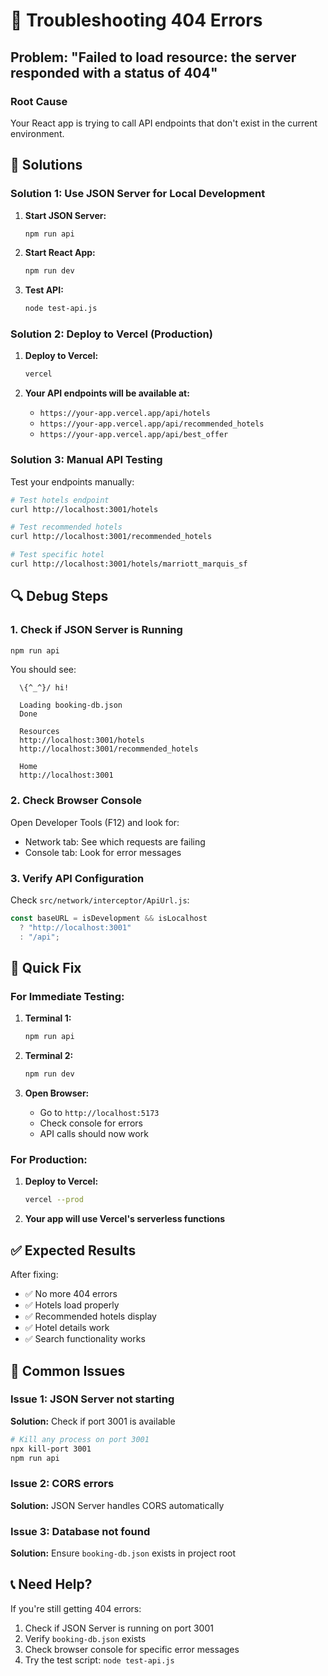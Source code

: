 # 🔧 Troubleshooting 404 Errors

## Problem: "Failed to load resource: the server responded with a status of 404"

### Root Cause
Your React app is trying to call API endpoints that don't exist in the current environment.

## 🚀 Solutions

### Solution 1: Use JSON Server for Local Development

1. **Start JSON Server:**
   ```bash
   npm run api
   ```

2. **Start React App:**
   ```bash
   npm run dev
   ```

3. **Test API:**
   ```bash
   node test-api.js
   ```

### Solution 2: Deploy to Vercel (Production)

1. **Deploy to Vercel:**
   ```bash
   vercel
   ```

2. **Your API endpoints will be available at:**
   - `https://your-app.vercel.app/api/hotels`
   - `https://your-app.vercel.app/api/recommended_hotels`
   - `https://your-app.vercel.app/api/best_offer`

### Solution 3: Manual API Testing

Test your endpoints manually:

```bash
# Test hotels endpoint
curl http://localhost:3001/hotels

# Test recommended hotels
curl http://localhost:3001/recommended_hotels

# Test specific hotel
curl http://localhost:3001/hotels/marriott_marquis_sf
```

## 🔍 Debug Steps

### 1. Check if JSON Server is Running
```bash
npm run api
```
You should see:
```
  \{^_^}/ hi!

  Loading booking-db.json
  Done

  Resources
  http://localhost:3001/hotels
  http://localhost:3001/recommended_hotels

  Home
  http://localhost:3001
```

### 2. Check Browser Console
Open Developer Tools (F12) and look for:
- Network tab: See which requests are failing
- Console tab: Look for error messages

### 3. Verify API Configuration
Check `src/network/interceptor/ApiUrl.js`:
```javascript
const baseURL = isDevelopment && isLocalhost 
  ? "http://localhost:3001" 
  : "/api";
```

## 🎯 Quick Fix

### For Immediate Testing:
1. **Terminal 1:**
   ```bash
   npm run api
   ```

2. **Terminal 2:**
   ```bash
   npm run dev
   ```

3. **Open Browser:**
   - Go to `http://localhost:5173`
   - Check console for errors
   - API calls should now work

### For Production:
1. **Deploy to Vercel:**
   ```bash
   vercel --prod
   ```

2. **Your app will use Vercel's serverless functions**

## ✅ Expected Results

After fixing:
- ✅ No more 404 errors
- ✅ Hotels load properly
- ✅ Recommended hotels display
- ✅ Hotel details work
- ✅ Search functionality works

## 🚨 Common Issues

### Issue 1: JSON Server not starting
**Solution:** Check if port 3001 is available
```bash
# Kill any process on port 3001
npx kill-port 3001
npm run api
```

### Issue 2: CORS errors
**Solution:** JSON Server handles CORS automatically

### Issue 3: Database not found
**Solution:** Ensure `booking-db.json` exists in project root

## 📞 Need Help?

If you're still getting 404 errors:
1. Check if JSON Server is running on port 3001
2. Verify `booking-db.json` exists
3. Check browser console for specific error messages
4. Try the test script: `node test-api.js` 